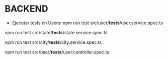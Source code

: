 # BACKEND

- Ejecutar tests en Users:
npm run test src/user/__tests__/user.service.spec.ts

npm run test src/state/__tests__/state.service.spec.ts

npm run test src/city/__tests__/city.service.spec.ts


npm run test src/user/__tests__/user.controller.spec.ts